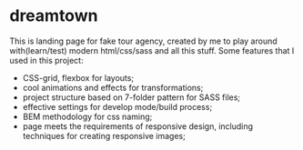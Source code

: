 # dreamtown

This is landing page for fake tour agency, created by me to play around with(learn/test) modern html/css/sass and all this stuff.
Some features that I used in this project: 
* CSS-grid, flexbox for layouts;
* cool animations and effects for transformations;
* project structure based on 7-folder pattern for SASS files;
* effective settings for develop mode/build process; 
* BEM methodology for css naming;
* page meets the requirements of responsive design, including techniques for creating responsive images;
